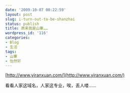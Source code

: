 ```yaml
---
date: '2009-10-07 00:22:59'
layout: post
slug: i-turn-out-to-be-shanzhai
status: publish
title: 原来我是山寨……
wordpress_id: '116'
categories:
- Blog
- 生活
tags:
- 山寨
- 怡然轩
---
```


[http://www.yiranxuan.com/](http://www.yiranxuan.com/)

看看人家这域名，人家这专业，唉，丢人喽……
